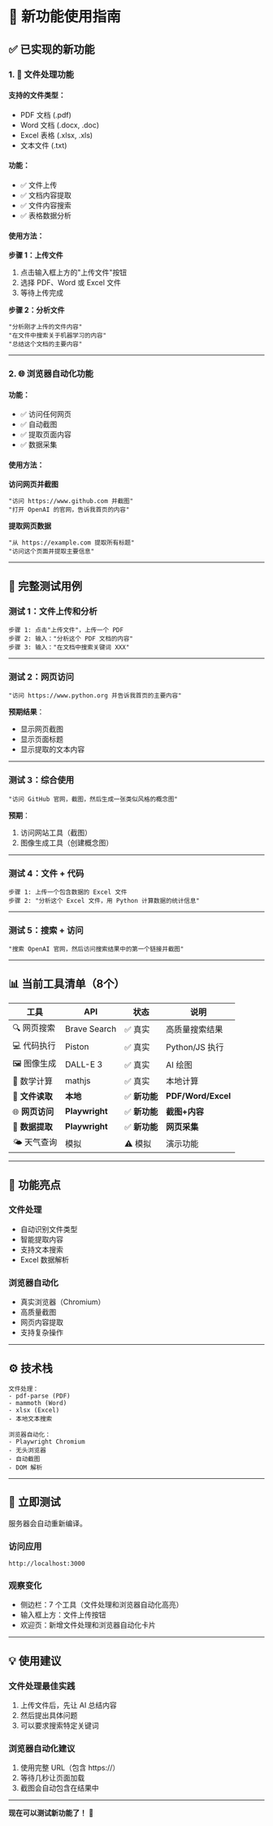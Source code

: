 # 🎉 新功能使用指南

## ✅ 已实现的新功能

### 1. 📁 文件处理功能

#### 支持的文件类型：
- PDF 文档 (.pdf)
- Word 文档 (.docx, .doc)
- Excel 表格 (.xlsx, .xls)
- 文本文件 (.txt)

#### 功能：
- ✅ 文件上传
- ✅ 文档内容提取
- ✅ 文件内容搜索
- ✅ 表格数据分析

#### 使用方法：

**步骤 1：上传文件**
1. 点击输入框上方的"上传文件"按钮
2. 选择 PDF、Word 或 Excel 文件
3. 等待上传完成

**步骤 2：分析文件**
```
"分析刚才上传的文件内容"
"在文件中搜索关于机器学习的内容"
"总结这个文档的主要内容"
```

---

### 2. 🌐 浏览器自动化功能

#### 功能：
- ✅ 访问任何网页
- ✅ 自动截图
- ✅ 提取页面内容
- ✅ 数据采集

#### 使用方法：

**访问网页并截图**
```
"访问 https://www.github.com 并截图"
"打开 OpenAI 的官网，告诉我首页的内容"
```

**提取网页数据**
```
"从 https://example.com 提取所有标题"
"访问这个页面并提取主要信息"
```

---

## 🧪 完整测试用例

### 测试 1：文件上传和分析
```
步骤 1: 点击"上传文件"，上传一个 PDF
步骤 2: 输入："分析这个 PDF 文档的内容"
步骤 3: 输入："在文档中搜索关键词 XXX"
```

---

### 测试 2：网页访问
```
"访问 https://www.python.org 并告诉我首页的主要内容"
```

**预期结果**：
- 显示网页截图
- 显示页面标题
- 显示提取的文本内容

---

### 测试 3：综合使用
```
"访问 GitHub 官网，截图，然后生成一张类似风格的概念图"
```

**预期**：
1. 访问网站工具（截图）
2. 图像生成工具（创建概念图）

---

### 测试 4：文件 + 代码
```
步骤 1: 上传一个包含数据的 Excel 文件
步骤 2: "分析这个 Excel 文件，用 Python 计算数据的统计信息"
```

---

### 测试 5：搜索 + 访问
```
"搜索 OpenAI 官网，然后访问搜索结果中的第一个链接并截图"
```

---

## 📊 当前工具清单（8个）

| 工具 | API | 状态 | 说明 |
|------|-----|------|------|
| 🔍 网页搜索 | Brave Search | ✅ 真实 | 高质量搜索结果 |
| 💻 代码执行 | Piston | ✅ 真实 | Python/JS 执行 |
| 🖼️ 图像生成 | DALL-E 3 | ✅ 真实 | AI 绘图 |
| 🔢 数学计算 | mathjs | ✅ 真实 | 本地计算 |
| 📁 **文件读取** | **本地** | ✅ **新功能** | **PDF/Word/Excel** |
| 🌐 **网页访问** | **Playwright** | ✅ **新功能** | **截图+内容** |
| 🎯 **数据提取** | **Playwright** | ✅ **新功能** | **网页采集** |
| 🌤️ 天气查询 | 模拟 | ⚠️ 模拟 | 演示功能 |

---

## 🎯 功能亮点

### 文件处理
- 自动识别文件类型
- 智能提取内容
- 支持文本搜索
- Excel 数据解析

### 浏览器自动化
- 真实浏览器（Chromium）
- 高质量截图
- 网页内容提取
- 支持复杂操作

---

## ⚙️ 技术栈

```
文件处理：
- pdf-parse (PDF)
- mammoth (Word)
- xlsx (Excel)
- 本地文本搜索

浏览器自动化：
- Playwright Chromium
- 无头浏览器
- 自动截图
- DOM 解析
```

---

## 🚀 立即测试

服务器会自动重新编译。

### 访问应用
```
http://localhost:3000
```

### 观察变化
- 侧边栏：7 个工具（文件处理和浏览器自动化高亮）
- 输入框上方：文件上传按钮
- 欢迎页：新增文件处理和浏览器自动化卡片

---

## 💡 使用建议

### 文件处理最佳实践
1. 上传文件后，先让 AI 总结内容
2. 然后提出具体问题
3. 可以要求搜索特定关键词

### 浏览器自动化建议
1. 使用完整 URL（包含 https://）
2. 等待几秒让页面加载
3. 截图会自动包含在结果中

---

**现在可以测试新功能了！** 🎊

